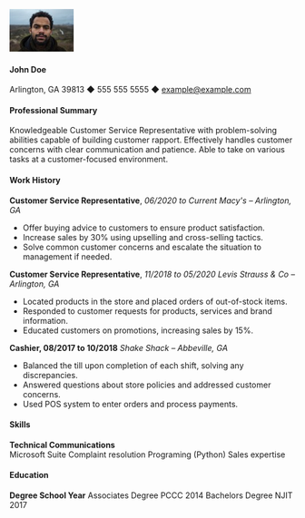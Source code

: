 ![johndoe](johndoe.jpeg)

#### John Doe

Arlington, GA 39813 ◆ 555 555 5555 ◆ example@example.com

#### Professional Summary
Knowledgeable Customer Service Representative with problem-solving abilities capable of building customer rapport. Effectively handles customer concerns with clear communication and patience. Able to take on various tasks at a customer-focused environment.

#### Work History
**Customer Service Representative**, *06/2020 to Current Macy's – Arlington,  GA*

* Offer buying advice to customers to ensure product satisfaction.
* Increase sales by 30% using upselling and cross-selling tactics.
* Solve common customer concerns and escalate the situation to management if needed.

**Customer Service Representative**, *11/2018 to 05/2020 Levis Strauss & Co – Arlington, GA*

* Located products in the store and placed orders of out-of-stock items.
* Responded to customer requests for products, services and brand information.
* Educated customers on promotions, increasing sales by 15%.

**Cashier, 08/2017 to 10/2018** *Shake Shack – Abbeville, GA*

* Balanced the till upon completion of each shift, solving any discrepancies.
* Answered questions about store policies and addressed customer concerns.
* Used POS system to enter orders and process payments.

#### Skills

**Technical           Communications**   
Microsoft Suite     Complaint resolution
Programing (Python) Sales expertise    

#### Education

**Degree School Year**
Associates Degree   PCCC                 2014
Bachelors Degree    NJIT                 2017